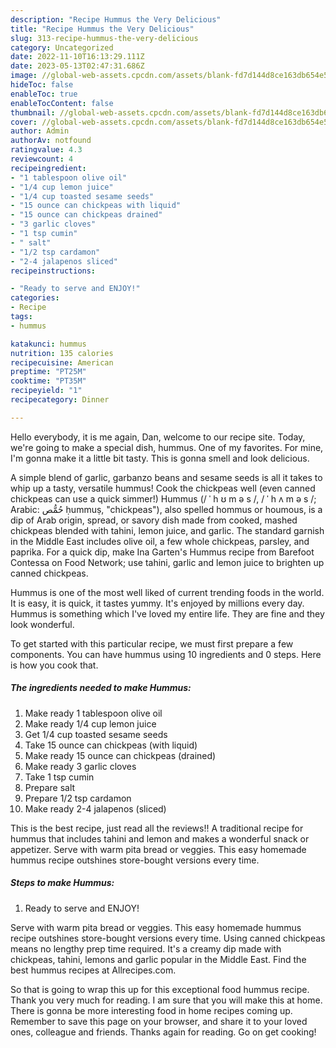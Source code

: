 ```yaml
---
description: "Recipe Hummus the Very Delicious"
title: "Recipe Hummus the Very Delicious"
slug: 313-recipe-hummus-the-very-delicious
category: Uncategorized
date: 2022-11-10T16:13:29.111Z
date: 2023-05-13T02:47:31.686Z
image: //global-web-assets.cpcdn.com/assets/blank-fd7d144d8ce163db654e5a02c40b08a2775adb7897d16e4062681dc7e1b2800f.png
hideToc: false
enableToc: true
enableTocContent: false
thumbnail: //global-web-assets.cpcdn.com/assets/blank-fd7d144d8ce163db654e5a02c40b08a2775adb7897d16e4062681dc7e1b2800f.png
cover: //global-web-assets.cpcdn.com/assets/blank-fd7d144d8ce163db654e5a02c40b08a2775adb7897d16e4062681dc7e1b2800f.png
author: Admin
authorAv: notfound
ratingvalue: 4.3
reviewcount: 4
recipeingredient:
- "1 tablespoon olive oil"
- "1/4 cup lemon juice"
- "1/4 cup toasted sesame seeds"
- "15 ounce can chickpeas with liquid"
- "15 ounce can chickpeas drained"
- "3 garlic cloves"
- "1 tsp cumin"
- " salt"
- "1/2 tsp cardamon"
- "2-4 jalapenos sliced"
recipeinstructions:

- "Ready to serve and ENJOY!"
categories:
- Recipe
tags:
- hummus

katakunci: hummus 
nutrition: 135 calories
recipecuisine: American
preptime: "PT25M"
cooktime: "PT35M"
recipeyield: "1"
recipecategory: Dinner

---
```



Hello everybody, it is me again, Dan, welcome to our recipe site. Today, we're going to make a special dish, hummus. One of my favorites. For mine, I'm gonna make it a little bit tasty. This is gonna smell and look delicious.

A simple blend of garlic, garbanzo beans and sesame seeds is all it takes to whip up a tasty, versatile hummus! Cook the chickpeas well (even canned chickpeas can use a quick simmer!) Hummus (/ ˈ h ʊ m ə s /, / ˈ h ʌ m ə s /; Arabic: حُمُّص ḥummuṣ, &#34;chickpeas&#34;), also spelled hommus or houmous, is a dip of Arab origin, spread, or savory dish made from cooked, mashed chickpeas blended with tahini, lemon juice, and garlic. The standard garnish in the Middle East includes olive oil, a few whole chickpeas, parsley, and paprika. For a quick dip, make Ina Garten&#39;s Hummus recipe from Barefoot Contessa on Food Network; use tahini, garlic and lemon juice to brighten up canned chickpeas.

Hummus is one of the most well liked of current trending foods in the world. It is easy, it is quick, it tastes yummy. It's enjoyed by millions every day. Hummus is something which I've loved my entire life. They are fine and they look wonderful.


To get started with this particular recipe, we must first prepare a few components. You can have hummus using 10 ingredients and 0 steps. Here is how you cook that.

<!--inarticleads1-->

##### The ingredients needed to make Hummus:

1. Make ready 1 tablespoon olive oil
1. Make ready 1/4 cup lemon juice
1. Get 1/4 cup toasted sesame seeds
1. Take 15 ounce can chickpeas (with liquid)
1. Make ready 15 ounce can chickpeas (drained)
1. Make ready 3 garlic cloves
1. Take 1 tsp cumin
1. Prepare  salt
1. Prepare 1/2 tsp cardamon
1. Make ready 2-4 jalapenos (sliced)


This is the best recipe, just read all the reviews!! A traditional recipe for hummus that includes tahini and lemon and makes a wonderful snack or appetizer. Serve with warm pita bread or veggies. This easy homemade hummus recipe outshines store-bought versions every time. 

<!--inarticleads2-->

##### Steps to make Hummus:


1. Ready to serve and ENJOY!

Serve with warm pita bread or veggies. This easy homemade hummus recipe outshines store-bought versions every time. Using canned chickpeas means no lengthy prep time required. It&#39;s a creamy dip made with chickpeas, tahini, lemons and garlic popular in the Middle East. Find the best hummus recipes at Allrecipes.com. 

So that is going to wrap this up for this exceptional food hummus recipe. Thank you very much for reading. I am sure that you will make this at home. There is gonna be more interesting food in home recipes coming up. Remember to save this page on your browser, and share it to your loved ones, colleague and friends. Thanks again for reading. Go on get cooking!
